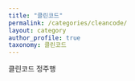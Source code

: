 ```yaml
---
title: "클린코드"
permalink: /categories/cleancode/ 
layout: category
author_profile: true
taxonomy: 클린코드 
---
```


클린코드 정주행